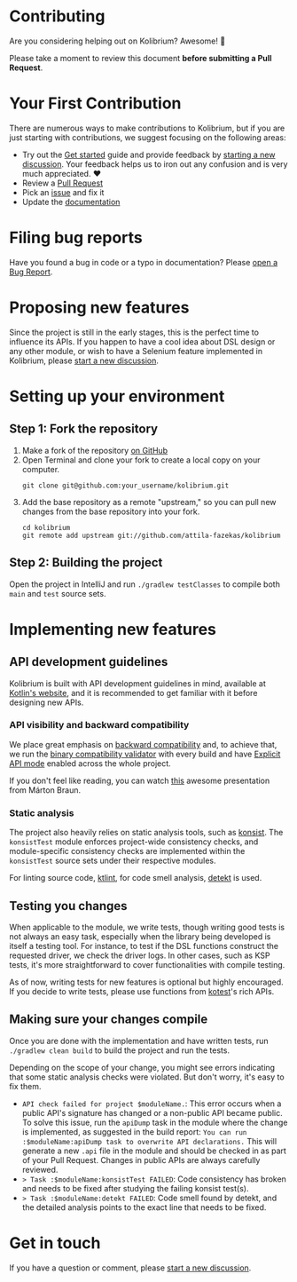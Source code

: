 # Contributing

Are you considering helping out on Kolibrium? Awesome! 🎉

Please take a moment to review this document **before submitting a Pull Request**.

# Your First Contribution

There are numerous ways to make contributions to Kolibrium, but if you are just starting with contributions, we suggest focusing on the following areas:

- Try out the [Get started](https://github.com/attila-fazekas/kolibrium#get-started) guide and provide feedback by [starting a new discussion](https://github.com/attila-fazekas/kolibrium/discussions/new?category=general). Your feedback helps us to iron out any confusion and is very much appreciated. ❤️
- Review a [Pull Request](https://github.com/attila-fazekas/kolibrium/pulls?q=is%3Apr+is%3Aopen+label%3A%22good+first+issue%22)
- Pick an [issue](https://github.com/attila-fazekas/kolibrium/issues?q=is%3Aissue+is%3Aopen+label%3A%22good+first+issue%22) and fix it
- Update the [documentation](https://github.com/attila-fazekas/kolibrium/blob/main/README.md)

# Filing bug reports

Have you found a bug in code or a typo in documentation? Please [open a Bug Report](https://github.com/attila-fazekas/kolibrium/issues/new?assignees=attila-fazekas&labels=bug&projects=&template=%F0%9F%90%9B-bug-report.md&title=%5B%F0%9F%90%9B+Bug%5D%3A+).

# Proposing new features

Since the project is still in the early stages, this is the perfect time to influence its APIs. If you happen to have a cool idea about DSL design or any other module, or wish to have a Selenium feature implemented in Kolibrium, please [start a new discussion](https://github.com/attila-fazekas/kolibrium/discussions/new?category=ideas).

# Setting up your environment

## Step 1: Fork the repository

1. Make a fork of the repository [on GitHub](https://github.com/attila-fazekas/kolibrium/fork)
2. Open Terminal and clone your fork to create a local copy on your computer.
   ```shell
   git clone git@github.com:your_username/kolibrium.git
   ```
3. Add the base repository as a remote "upstream," so you can pull new changes from the base repository into your fork.
   ```shell
   cd kolibrium
   git remote add upstream git://github.com/attila-fazekas/kolibrium
   ```

## Step 2: Building the project

Open the project in IntelliJ and run `./gradlew testClasses` to compile both `main` and `test` source sets.

# Implementing new features

## API development guidelines

Kolibrium is built with API development guidelines in mind, available at [Kotlin's website](https://kotlinlang.org/docs/jvm-api-guidelines-introduction.html), and it is recommended to get familiar with it before designing new APIs.

### API visibility and backward compatibility

We place great emphasis on [backward compatibility](https://kotlinlang.org/docs/jvm-api-guidelines-backward-compatibility.html) and, to achieve that, we run the [binary compatibility validator](https://kotlinlang.org/docs/jvm-api-guidelines-backward-compatibility.html#binary-compatibility-validator) with every build and have [Explicit API mode](https://kotlinlang.org/docs/jvm-api-guidelines-backward-compatibility.html#explicit-api-mode) enabled across the whole project.

If you don't feel like reading, you can watch [this](https://www.youtube.com/watch?v=6dN8qLvu_BQ&t=359s) awesome presentation from Márton Braun.

### Static analysis

The project also heavily relies on static analysis tools, such as [konsist](https://github.com/LemonAppDev/konsist). The `konsistTest` module enforces project-wide consistency checks, and module-specific consistency checks are implemented within the `konsistTest` source sets under their respective modules.

For linting source code, [ktlint](https://github.com/pinterest/ktlint), for code smell analysis, [detekt](https://github.com/detekt/detekt) is used.

## Testing you changes

When applicable to the module, we write tests, though writing good tests is not always an easy task, especially when the library being developed is itself a testing tool. For instance, to test if the DSL functions construct the requested driver, we check the driver logs. In other cases, such as KSP tests, it's more straightforward to cover functionalities with compile testing.

As of now, writing tests for new features is optional but highly encouraged. If you decide to write tests, please use functions from [kotest](https://kotest.io/docs/assertions/assertions.html)'s rich APIs.

## Making sure your changes compile

Once you are done with the implementation and have written tests, run  `./gradlew clean build` to build the project and run the tests.

Depending on the scope of your change, you might see errors indicating that some static analysis checks were violated. But don't worry, it's easy to fix them.

- `API check failed for project $moduleName.`: This error occurs when a public API's signature has changed or a non-public API became public. To solve this issue, run the `apiDump` task in the module where the change is implemented, as suggested in the build report: `You can run :$moduleName:apiDump task to overwrite API declarations.` This will generate a new `.api` file in the module and should be checked in as part of your Pull Request. Changes in public APIs are always carefully reviewed.
- `> Task :$moduleName:konsistTest FAILED`: Code consistency has broken and needs to be fixed after studying the failing konsist test(s).
- `> Task :$moduleName:detekt FAILED`: Code smell found by detekt, and the detailed analysis points to the exact line that needs to be fixed.

# Get in touch

If you have a question or comment, please [start a new discussion](https://github.com/attila-fazekas/kolibrium/discussions/new?category=q-a).

